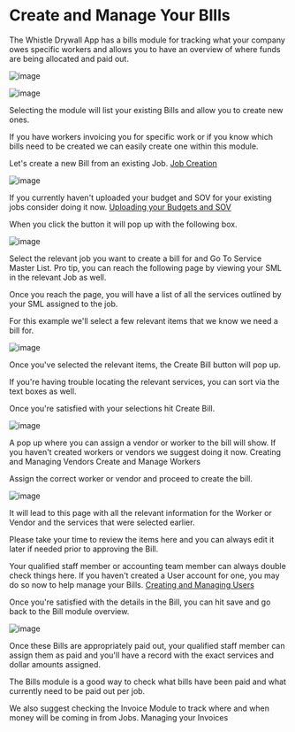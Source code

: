 # Create and Manage Your BIlls
The Whistle Drywall App has a bills module for tracking what your company owes specific workers and allows you to have an overview of where funds are being allocated and paid out.

![image](https://github.com/user-attachments/assets/47c9cbc5-25bd-4f20-85be-8bdb09b866c4)

![image](https://github.com/user-attachments/assets/af1a074e-e824-40c4-b201-513d19e3534f)

Selecting the module will list your existing Bills and allow you to create new ones.

If you have workers invoicing you for specific work or if you know which bills need to be created we can easily create one within this module.

Let's create a new Bill from an existing Job. [Job Creation](https://knowledge-base-whistledrywallapp.netlify.app/jobs/job-creation/)

![image](https://github.com/user-attachments/assets/3e082797-d18b-4954-8cf4-252a0ffca8b7)

If you currently haven't uploaded your budget and SOV for your existing jobs consider doing it now. [Uploading your Budgets and SOV](https://knowledge-base-whistledrywallapp.netlify.app/jobs/uploading-your-budgets-and-sov/)

When you click the button it will pop up with the following box.

![image](https://github.com/user-attachments/assets/ce76fbf6-52eb-4e2e-b82b-844a18a96f00)

Select the relevant job you want to create a bill for and Go To Service Master List. Pro tip, you can reach the following page by viewing your SML in the relevant Job as well.

Once you reach the page, you will have a list of all the services outlined by your SML assigned to the job.

For this example we'll select a few relevant items that we know we need a bill for.

![image](https://github.com/user-attachments/assets/17ea4f6f-8336-42c5-9145-ca0007e30558)

Once you've selected the relevant items, the Create Bill button will pop up.

If you're having trouble locating the relevant services, you can sort via the text boxes as well.

Once you're satisfied with your selections hit Create Bill.

![image](https://github.com/user-attachments/assets/cd95e111-40b0-4810-a4ae-0c7cc42deaac)

A pop up where you can assign a vendor or worker to the bill will show.
If you haven't created workers or vendors we suggest doing it now. Creating and Managing Vendors Create and Manage Workers

Assign the correct worker or vendor and proceed to create the bill.

![image](https://github.com/user-attachments/assets/fad6aa6c-6446-4aaa-b151-020a545b3d78)

It will lead to this page with all the relevant information for the Worker or Vendor and the services that were selected earlier.

Please take your time to review the items here and you can always edit it later if needed prior to approving the Bill.

Your qualified staff member or accounting team member can always double check things here. If you haven't created a User account for one, you may do so now to help manage your Bills.
[Creating and Managing Users](https://knowledge-base-whistledrywallapp.netlify.app/User%20Management/creating-and-managing-users/)

Once you're satisfied with the details in the Bill, you can hit save and go back to the Bill module overview.

![image](https://github.com/user-attachments/assets/c298a54a-28db-48af-a36a-2e013058c0f8)

Once these Bills are appropriately paid out, your qualified staff member can assign them as paid and you'll have a record with the exact services and dollar amounts assigned.

The Bills module is a good way to check what bills have been paid and what currently need to be paid out per job.

We also suggest checking the Invoice Module to track where and when money will be coming in from Jobs. Managing your Invoices
